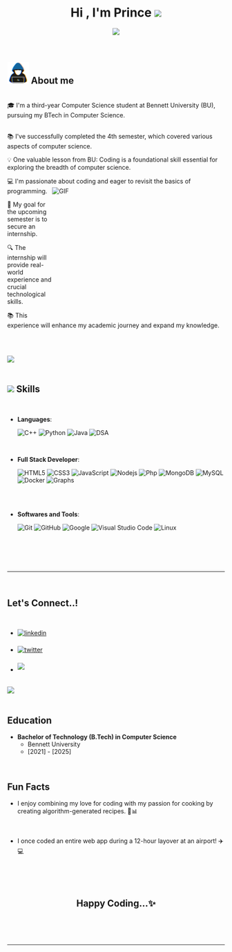 
<h1 align="center"><b>Hi , I'm Prince </b><img src="https://media.giphy.com/media/hvRJCLFzcasrR4ia7z/giphy.gif" width="35"></h1>
<p align="center">
  <a href="https://github.com/DenverCoder1/readme-typing-svg"><img src="https://readme-typing-svg.herokuapp.com?font=Time+New+Roman&color=cyan&size=25&center=true&vCenter=true&width=600&height=100&lines=&hearts;++;Self-taught+Programmer,;Computer+Science+Student,;Full+stack+Devloper,;Active+Learner/Researcher,;Love+to+learn+new+stuffs..<3"></a>
</p>


<br>



## <picture><img src = "https://github.com/0xAbdulKhalid/0xAbdulKhalid/raw/main/assets/mdImages/about_me.gif" width = 50px></picture> **About me**


<br>
🎓 I'm a third-year Computer Science student at Bennett University (BU), pursuing my BTech in Computer Science.
<br><br>

📚 I've successfully completed the 4th semester, which covered various aspects of computer science.

💡 One valuable lesson from BU: Coding is a foundational skill essential for exploring the breadth of computer science.

💻 I'm passionate about coding and eager to revisit the basics of programming.
  <img align="right" top="500" height="300" width="400" alt="GIF" src="https://media.giphy.com/media/SWoSkN6DxTszqIKEqv/giphy.gif">
</a>

🌟 My goal for the upcoming semester is to secure an internship.

🔍 The internship will provide real-world experience and crucial technological skills.

📚 This experience will enhance my academic journey and expand my knowledge.

<br><br>

<img src="https://user-images.githubusercontent.com/73097560/115834477-dbab4500-a447-11eb-908a-139a6edaec5c.gif"><br><br>

## <img src="https://media2.giphy.com/media/QssGEmpkyEOhBCb7e1/giphy.gif?cid=ecf05e47a0n3gi1bfqntqmob8g9aid1oyj2wr3ds3mg700bl&rid=giphy.gif" width ="25"><b> Skills</b>
<br>

<p align="center">

- **Languages**:
    
    
    ![C++](https://img.shields.io/badge/C++%20-%2300599C.svg?style=for-the-badge&logo=%2B%2B&logoColor=white)
    ![Python](https://img.shields.io/badge/Python%20-%2314354C.svg?style=for-the-badge&logo=&logoColor=white)
    ![Java](https://img.shields.io/badge/Java%20-%232370ED.svg?style=for-the-badge&logo=&logoColor=white)
    ![DSA](https://img.shields.io/badge/DSA%20-%232370ED.svg?style=for-the-badge&logo=&logoColor=red)

<br>   
    
- **Full Stack Developer**:

   ![HTML5](https://img.shields.io/badge/HTML5%20-%23E34F26.svg?style=for-the-badge&logo=html5&logoColor=white)
   ![CSS3](https://img.shields.io/badge/CSS%20-%231572B6.svg?style=for-the-badge&logo=css3&logoColor=white)
   ![JavaScript](https://img.shields.io/badge/JavaScript%20-%23F7DF1E.svg?style=for-the-badge&logo=javascript&logoColor=black)
  ![Nodejs](https://img.shields.io/badge/Nodejs%20-%23F7DF1E.svg?style=for-the-badge&logo=&logoColor=black)
  ![Php](https://img.shields.io/badge/Php%20-%23F7DF1E.svg?style=for-the-badge&logo=&logoColor=black)
  ![MongoDB](https://img.shields.io/badge/MongoDB%20-%23F7DF1E.svg?style=for-the-badge&logo=&logoColor=black)
  ![MySQL](https://img.shields.io/badge/MySQL%20-%23F7DF1E.svg?style=for-the-badge&logo=&logoColor=black)
  ![Docker](https://img.shields.io/badge/Docker%20-%23F7DF1E.svg?style=for-the-badge&logo=&logoColor=black)
  ![Graphs](https://img.shields.io/badge/Graphs%20-%23F7DF1E.svg?style=for-the-badge&logo=&logoColor=black)
  

<br>

    
<br>

- **Softwares and Tools**:

    ![Git](https://img.shields.io/badge/git-%23F05033.svg?style=for-the-badge&logo=git&logoColor=white)
    ![GitHub](https://img.shields.io/badge/github-%23121011.svg?style=for-the-badge&logo=github&logoColor=white)
    ![Google](https://img.shields.io/badge/google-%234285F4.svg?style=for-the-badge&logo=google&logoColor=white)
    ![Visual Studio Code](https://img.shields.io/badge/Visual%20Studio%20Code-0078d7.svg?style=for-the-badge&logo=visual-studio-code&logoColor=white)
    ![Linux](https://img.shields.io/badge/Linux-FCC624?style=for-the-badge&logo=linux&logoColor=black) 

<br>



</p>

<br>
<br>

-----

<br>


## <b> Let's Connect..!</b>
<br>
<div align='left'>

<ul>

<li>
<a href="www.linkedin.com/in/prince-sharma-1a359121b" target="_blank">
<img src="https://img.shields.io/badge/linkedin:  Prince Sharma-%2300acee.svg?color=405DE6&style=for-the-badge&logo=linkedin&logoColor=white" alt=linkedin style="margin-bottom: 5px;"/>
</a>
</li>

<br>

<li>
<a href="https://twitter.com/Tech_Sharma_JI" target="_blank">
<img src="https://img.shields.io/badge/twitter:  Prince Sharma-%2300acee.svg?color=1DA1F2&style=for-the-badge&logo=twitter&logoColor=white" alt=twitter style="margin-bottom: 5px;"/>
</a>
</li>

<br>

<li>
<a href="mailto:princesharmacool123@gmail.com" target="_blank">
<img src="https://img.shields.io/badge/gmail:  Prince Sharma-%23EA4335.svg?style=for-the-badge&logo=gmail&logoColor=white" t=mail style="margin-bottom: 5px;" />
</a>
</li>
	
</ul>
</div>

<br>
<img src="https://user-images.githubusercontent.com/73097560/115834477-dbab4500-a447-11eb-908a-139a6edaec5c.gif">
<br>
<br>

## Education
- **Bachelor of Technology (B.Tech) in Computer Science**
  - Bennett University
  - [2021] - [2025]
<br>

## Fun Facts
* I enjoy combining my love for coding with my passion for cooking by creating algorithm-generated recipes. 🍳📊
<br>

* I once coded an entire web app during a 12-hour layover at an airport! ✈️💻
<br>

<div align='center'>
<br>
<br>

## <b>Happy Coding...✨</b>

</div>
<br>

<br>
<br>

---

<br>
